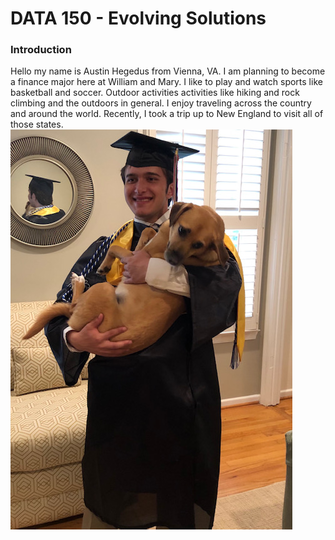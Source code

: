 # DATA 150 - Evolving Solutions
### Introduction
Hello my name is Austin Hegedus from Vienna, VA.  I am planning to become a finance major here at William and Mary.  I like to play and watch sports like basketball and soccer.  Outdoor activities activities like hiking and rock climbing and the outdoors in general.  I enjoy traveling across the country and around the world.  Recently, I took a trip up to New England to visit all of those states.
![](image0.jpeg)
